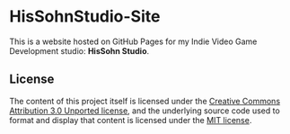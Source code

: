 # HisSohnStudio-Site
This is a website hosted on GitHub Pages for my Indie Video Game Development studio: **HisSohn Studio**.


## License

The content of this project itself is licensed under the [Creative Commons Attribution 3.0 Unported license](https://creativecommons.org/licenses/by/3.0/), and the underlying source code used to format and display that content is licensed under the [MIT license](LICENSE.md).

